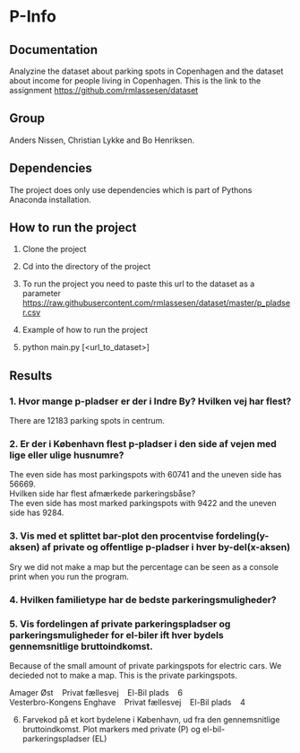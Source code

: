 # P-Info

## Documentation
Analyzine the dataset about parking spots in Copenhagen and the dataset about income for people living in Copenhagen. This is the link to the assignment https://github.com/rmlassesen/dataset  

## Group
Anders Nissen, Christian Lykke and Bo Henriksen.  

## Dependencies
The project does only use dependencies which is part of Pythons Anaconda installation. 

## How to run the project
1. Clone the project  
2. Cd into the directory of the project  
3. To run the project you need to paste this url to the dataset as a parameter 
https://raw.githubusercontent.com/rmlassesen/dataset/master/p_pladser.csv  

4. Example of how to run the project  
5. python main.py [<url_to_dataset>]  

## Results
### 1. Hvor mange p-pladser er der i Indre By? Hvilken vej har flest?  
There are 12183 parking spots in centrum.  

### 2. Er der i København flest p-pladser i den side af vejen med lige eller ulige husnumre?  
The even side has most parkingspots with 60741 and the uneven side has 56669.    
Hvilken side har flest afmærkede parkeringsbåse?  
The even side has most marked parkingspots with 9422 and the uneven side has 9284.  

### 3. Vis med et splittet bar-plot den procentvise fordeling(y-aksen) af private og offentlige p-pladser i hver by-del(x-aksen) 
Sry we did not make a map but the percentage can be seen as a console print when you run the program.  
 
### 4. Hvilken familietype har de bedste parkeringsmuligheder?  

### 5. Vis fordelingen af private parkeringspladser og parkeringsmuligheder for el-biler ift hver bydels gennemsnitlige bruttoindkomst.  
Because of the small amount of private parkingspots for electric cars. We decieded not to make a map. This is the private parkingspots.  

Amager Øst&nbsp;&nbsp;&nbsp;&nbsp;Privat fællesvej&nbsp;&nbsp;&nbsp;&nbsp;El-Bil plads&nbsp;&nbsp;&nbsp;&nbsp;6  
Vesterbro-Kongens Enghave&nbsp;&nbsp;&nbsp;&nbsp;Privat fællesvej&nbsp;&nbsp;&nbsp;&nbsp;El-Bil plads&nbsp;&nbsp;&nbsp;&nbsp;4  

6. Farvekod på et kort bydelene i København, ud fra den gennemsnitlige bruttoindkomst. Plot markers med private (P) og el-bil-parkeringspladser (EL)  
